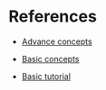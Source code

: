 # References

* [Advance concepts ](https://www.markdownguide.org/extended-syntax/#fn:bignote)

* [Basic concepts](https://www.markdownguide.org/basic-syntax/)

* [Basic tutorial](https://www.markdowntutorial.com/lesson/1/)